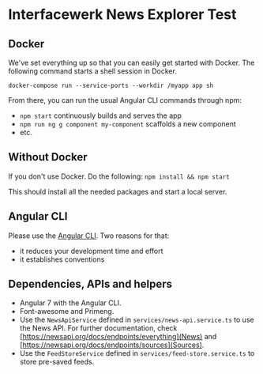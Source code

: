 # Interfacewerk News Explorer Test

## Docker

We've set everything up so that you can easily get started with Docker. The following command starts a shell session in Docker.

`docker-compose run --service-ports --workdir /myapp app sh`

From there, you can run the usual Angular CLI commands through npm:

* `npm start` continuously builds and serves the app
* `npm run ng g component my-component` scaffolds a new component
* etc.

## Without Docker

If you don't use Docker. Do the following: `npm install && npm start`

This should install all the needed packages and start a local server.

## Angular CLI

Please use the [Angular CLI](https://cli.angular.io/). Two reasons for that:

* it reduces your development time and effort
* it establishes conventions

## Dependencies, APIs and helpers

* Angular 7 with the Angular CLI.
* Font-awesome and Primeng.
* Use the `NewsApiService` defined in `services/news-api.service.ts` to use the News API. For further documentation, check [https://newsapi.org/docs/endpoints/everything](News) and [https://newsapi.org/docs/endpoints/sources](Sources).
* Use the `FeedStoreService` defined in `services/feed-store.service.ts` to store pre-saved feeds.
